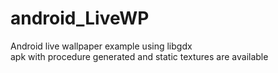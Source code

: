 # android_LiveWP
Android live wallpaper example using libgdx
<br> apk with procedure generated and static textures are available
